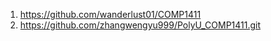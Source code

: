 1. https://github.com/wanderlust01/COMP1411 
2. https://github.com/zhangwengyu999/PolyU_COMP1411.git
